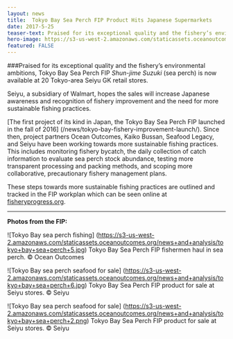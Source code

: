 ```yaml
---
layout: news
title:  Tokyo Bay Sea Perch FIP Product Hits Japanese Supermarkets
date: 2017-5-25
teaser-text: Praised for its exceptional quality and the fishery’s environmental ambitions, Tokyo Bay Sea Perch FIP Shun-jime Suzuki (sea perch) is now available at 20 Tokyo-area Seiyu GK retail stores.
hero-image: https://s3-us-west-2.amazonaws.com/staticassets.oceanoutcomes.org/news+and+analysis/hero+images/tokyo-bay-fip-launch-hero.jpg
featured: FALSE
---
```

###Praised for its exceptional quality and the fishery’s environmental ambitions, Tokyo Bay Sea Perch FIP *Shun-jime Suzuki* (sea perch) is now available at 20 Tokyo-area Seiyu GK retail stores.

Seiyu, a subsidiary of Walmart, hopes the sales will increase Japanese awareness and recognition of fishery improvement and the need for more sustainable fishing practices. 

[The first project of its kind in Japan, the Tokyo Bay Sea Perch FIP launched in the fall of 2016] (/news/tokyo-bay-fishery-improvement-launch/). Since then, project partners Ocean Outcomes, Kaiko Bussan, Seafood Legacy, and Seiyu have been working towards more sustainable fishing practices. This includes monitoring fishery bycatch, the daily collection of catch information to evaluate sea perch stock abundance, testing more transparent processing and packing methods, and scoping more collaborative, precautionary fishery management plans.

These steps towards more sustainable fishing practices are outlined and tracked in the FIP workplan which can be seen online at <a href="http://fisheryprogress.org/fip-profile/tokyo-bay-sea-perch-purse-seine" target="_blank">fisheryprogress.org</a>.

----

**Photos from the FIP:**

![Tokyo Bay sea perch fishing]
(https://s3-us-west-2.amazonaws.com/staticassets.oceanoutcomes.org/news+and+analysis/tokyo+bay+sea+perch+5.jpg)
Tokyo Bay Sea Perch FIP fishermen haul in sea perch. © Ocean Outcomes

![Tokyo Bay sea perch seafood for sale]
(https://s3-us-west-2.amazonaws.com/staticassets.oceanoutcomes.org/news+and+analysis/tokyo+bay+sea+perch+6.jpg)
Tokyo Bay Sea Perch FIP product for sale at Seiyu stores. © Seiyu

![Tokyo Bay sea perch seafood for sale]
(https://s3-us-west-2.amazonaws.com/staticassets.oceanoutcomes.org/news+and+analysis/tokyo+bay+sea+perch+2.png)
Tokyo Bay Sea Perch FIP product for sale at Seiyu stores. © Seiyu
